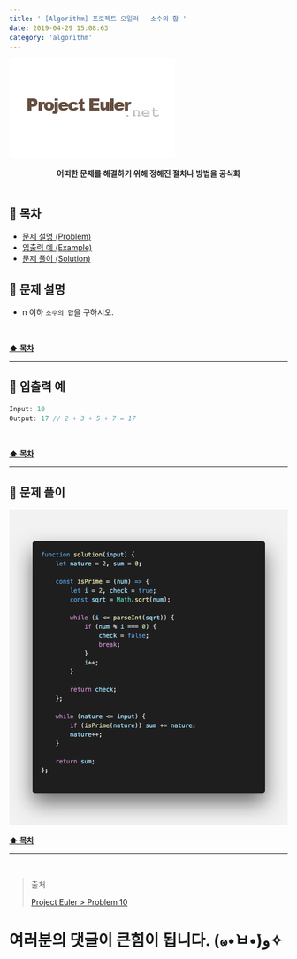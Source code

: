 ```yaml
---
title: ' [Algorithm] 프로젝트 오일러 - 소수의 합 '
date: 2019-04-29 15:08:63
category: 'algorithm'
---
```


![](./images/logo.png)

<center><strong>어떠한 문제를 해결하기 위해 정해진 절차나 방법을 공식화</strong></center>

<br />

## **💎 목차**

- [문제 설명 (Problem)](#-문제-설명)
- [입출력 예 (Example)](#-입출력-예)
- [문제 풀이 (Solution)](#-문제-풀이)

## **📕 문제 설명**

- n 이하 `소수의 합`을 구하시오.

<br />

**[⬆ 목차](#-목차)**

---

## **📙 입출력 예**

```js
Input: 10
Output: 17 // 2 + 3 + 5 + 7 = 17
```

<br />

**[⬆ 목차](#-목차)**

---

## **📘 문제 풀이**

![](./images/solution.10.png)
<br />

**[⬆ 목차](#-목차)**

---

<br />

> 출처
>
> <a href="http://euler.synap.co.kr/prob_detail.php?id=10" target="_blank">Project Euler > Problem 10</a>

# 여러분의 댓글이 큰힘이 됩니다. (๑•̀ㅂ•́)و✧
